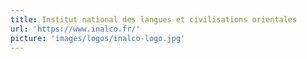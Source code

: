 ```yaml
---
title: Institut national des langues et civilisations orientales
url: 'https://www.inalco.fr/'
picture: 'images/logos/inalco-logo.jpg'
---
```


